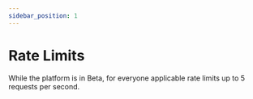 ```yaml
---
sidebar_position: 1
---
```

# Rate Limits

While the platform is in Beta, for everyone applicable rate limits up to 5 requests per second. 
